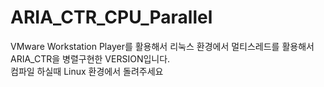 # ARIA_CTR_CPU_Parallel

VMware Workstation Player를 활용해서 리눅스 환경에서 멀티스레드를 활용해서 ARIA_CTR을 병렬구현한 VERSION입니다.  
컴파일 하실때 Linux 환경에서 돌려주세요
